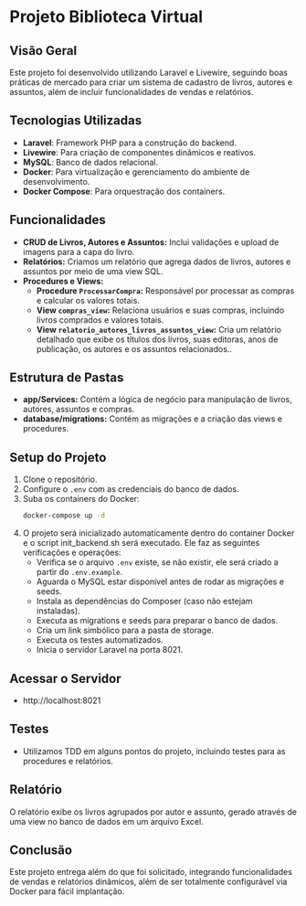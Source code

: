 # Projeto Biblioteca Virtual

## Visão Geral
Este projeto foi desenvolvido utilizando Laravel e Livewire, seguindo boas práticas de mercado para criar um sistema de cadastro de livros, autores e assuntos, além de incluir funcionalidades de vendas e relatórios.

## Tecnologias Utilizadas
- **Laravel**: Framework PHP para a construção do backend.
- **Livewire**: Para criação de componentes dinâmicos e reativos.
- **MySQL**: Banco de dados relacional.
- **Docker**: Para virtualização e gerenciamento do ambiente de desenvolvimento.
- **Docker Compose**: Para orquestração dos containers.

## Funcionalidades
- **CRUD de Livros, Autores e Assuntos:** Inclui validações e upload de imagens para a capa do livro.
- **Relatórios:** Criamos um relatório que agrega dados de livros, autores e assuntos por meio de uma view SQL.
- **Procedures e Views:**
    - **Procedure `ProcessarCompra`:** Responsável por processar as compras e calcular os valores totais.
    - **View `compras_view`:** Relaciona usuários e suas compras, incluindo livros comprados e valores totais.
    - **View `relatorio_autores_livros_assuntos_view`:** Cria um relatório detalhado que exibe os títulos dos livros, suas editoras, anos de publicação, os autores e os assuntos relacionados..

## Estrutura de Pastas
- **app/Services:** Contém a lógica de negócio para manipulação de livros, autores, assuntos e compras.
- **database/migrations:** Contém as migrações e a criação das views e procedures.

## Setup do Projeto
1. Clone o repositório.
2. Configure o `.env` com as credenciais do banco de dados.
3. Suba os containers do Docker:
    ```bash
    docker-compose up -d
    ```
4. O projeto será inicializado automaticamente dentro do container Docker e o script init_backend.sh será executado. Ele faz as seguintes verificações e operações:
    - Verifica se o arquivo `.env` existe, se não existir, ele será criado a partir do `.env.example`.
    - Aguarda o MySQL estar disponível antes de rodar as migrações e seeds.
    - Instala as dependências do Composer (caso não estejam instaladas).
    - Executa as migrations e seeds para preparar o banco de dados.
    - Cria um link simbólico para a pasta de storage.
    - Executa os testes automatizados.
    - Inicia o servidor Laravel na porta 8021.

## Acessar o Servidor
- http://localhost:8021

## Testes
- Utilizamos TDD em alguns pontos do projeto, incluindo testes para as procedures e relatórios.

## Relatório
O relatório exibe os livros agrupados por autor e assunto, gerado através de uma view no banco de dados em um arquivo Excel.

## Conclusão
Este projeto entrega além do que foi solicitado, integrando funcionalidades de vendas e relatórios dinâmicos, além de ser totalmente configurável via Docker para fácil implantação.
